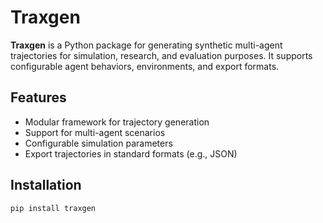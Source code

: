 # Traxgen

**Traxgen** is a Python package for generating synthetic multi-agent trajectories for simulation, research, and evaluation purposes. It supports configurable agent behaviors, environments, and export formats.

## Features

- Modular framework for trajectory generation
- Support for multi-agent scenarios
- Configurable simulation parameters
- Export trajectories in standard formats (e.g., JSON)

## Installation

```bash
pip install traxgen
```

